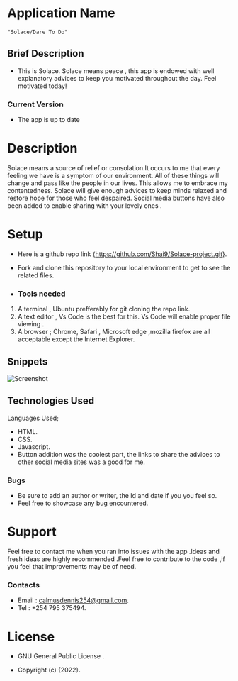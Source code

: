 # Application Name
    "Solace/Dare To Do"

## Brief Description
 - This is Solace. Solace means peace , this app is endowed with well explanatory advices to keep you motivated throughout the day. Feel motivated today!
 
### Current Version
 - The app is up to date

# Description
 Solace means a source of relief or consolation.It occurs to me that every feeling we have is a symptom of our environment. All of these things will change and pass like the people in our lives. This allows me to embrace my contentedness.
 Solace will give enough advices to keep minds relaxed and restore hope for those who feel despaired. Social media buttons have also been added to enable sharing with your lovely ones .
 
# Setup
* Here is a github repo link {https://github.com/Shai9/Solace-project.git}.
- Fork and clone this repository to your local environment to get to see the related files.

* ### Tools needed
 1. A terminal , Ubuntu prefferably for git cloning the repo link.
 2. A text editor , Vs Code is the best for this. Vs Code will enable proper file viewing .
 3. A browser ; Chrome, Safari , Microsoft edge ,mozilla firefox are all acceptable except the Internet Explorer.

 ## Snippets

 ![Screenshot](vscode-remote://wsl%2Bubuntu/home/shaki/Development/code/Projects/Solace-project/Screenshot%202022-06-27%20235403.png)

 


## Technologies Used
Languages Used;
   -  HTML.
   -  CSS.
   -  Javascript.
   -  Button addition was the coolest part, the links to share the advices to other social media sites was a good for me.

### Bugs
 - Be sure to add an author or writer, the Id and date if you you feel so.
 - Feel free to showcase any bug encountered.

# Support

 Feel free to contact me when you ran into issues with the app .Ideas  and fresh ideas are highly recommended .Feel free to contribute to the code ,if you feel that improvements may be of need.

### Contacts

* Email : calmusdennis254@gmail.com.
* Tel   : +254 795 375494. 


# License
*  GNU General Public License .
-  Copyright (c) {2022}.

